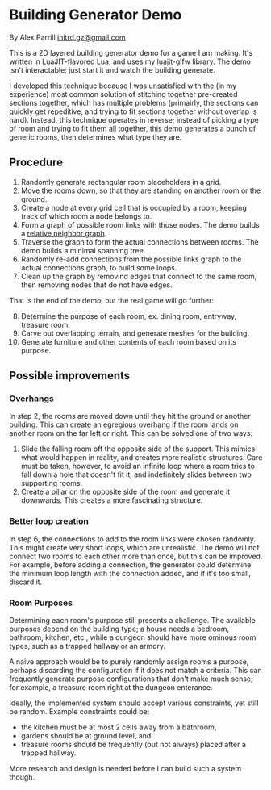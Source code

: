 Building Generator Demo
=======================

By Alex Parrill initrd.gz@gmail.com

This is a 2D layered building generator demo for a game I am making. It's written in LuaJIT-flavored Lua,
and uses my luajit-glfw library. The demo isn't interactable; just start it and watch the building generate.

I developed this technique because I was unsatisfied with the (in my experience) most common solution of
stitching together pre-created sections together, which has multiple problems (primairly, the sections can
quickly get repeditive, and trying to fit sections together without overlap is hard). Instead, this technique
operates in reverse; instead of picking a type of room and trying to fit them all together, this demo generates
a bunch of generic rooms, then determines what type they are.

Procedure
---------

1. Randomly generate rectangular room placeholders in a grid.
2. Move the rooms down, so that they are standing on another room or the ground.
3. Create a node at every grid cell that is occupied by a room, keeping track of which room a node belongs to.
4. Form a graph of possible room links with those nodes. The demo builds a [relative neighbor graph](http://en.wikipedia.org/wiki/Relative_neighborhood_graph).
5. Traverse the graph to form the actual connections between rooms. The demo builds a minimal spanning tree.
6. Randomly re-add connections from the possible links graph to the actual connections graph, to build some loops.
7. Clean up the graph by removind edges that connect to the same room, then removing nodes that do not have edges.

That is the end of the demo, but the real game will go further:

8. Determine the purpose of each room, ex. dining room, entryway, treasure room.
9. Carve out overlapping terrain, and generate meshes for the building.
10. Generate furniture and other contents of each room based on its purpose.

Possible improvements
---------------------

### Overhangs

In step 2, the rooms are moved down until they hit the ground or another building. This can create an egregious
overhang if the room lands on another room on the far left or right. This can be solved one of two ways:

1. Slide the falling room off the opposite side of the support. This mimics what would happen in reality, and
   creates more realistic structures. Care must be taken, however, to avoid an infinite loop where a room tries
   to fall down a hole that doesn't fit it, and indefinitely slides between two supporting rooms.
2. Create a pillar on the opposite side of the room and generate it downwards. This creates a more fascinating
   structure.

### Better loop creation

In step 6, the connections to add to the room links were chosen randomly. This might create very short loops, which
are unrealistic. The demo will not connect two rooms to each other more than once, but this can be improved. For
example, before adding a connection, the generator could determine the minimum loop length with the connection
added, and if it's too small, discard it.

### Room Purposes

Determining each room's purpose still presents a challenge. The available purposes depend on the building type; a
house needs a bedroom, bathroom, kitchen, etc., while a dungeon should have more ominous room types, such as a
trapped hallway or an armory.

A naive approach would be to purely randomly assign rooms a purpose, perhaps discarding the configuration if it does
not match a criteria. This can frequently generate purpose configurations that don't make much sense; for example,
a treasure room right at the dungeon enterance.

Ideally, the implemented system should accept various constraints, yet still be random. Example constraints could be:

* the kitchen must be at most 2 cells away from a bathroom,
* gardens should be at ground level, and
* treasure rooms should be frequently (but not always) placed after a trapped hallway.

More research and design is needed before I can build such a system though.
